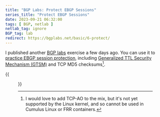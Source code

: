 ```yaml
---
title: "BGP Labs: Protect EBGP Sessions"
series_title: "Protect EBGP Sessions"
date: 2023-09-21 06:32:00
tags: [ BGP, netlab ]
netlab_tag: ignore
BGP_tag: lab
redirect: https://bgplabs.net/basic/6-protect/
---
```

I published another [BGP labs](https://bgplabs.net/) exercise a few days ago. You can use it to [practice EBGP session protection](https://bgplabs.net/basic/6-protect/), including [Generalized TTL Security Mechanism (GTSM)](https://blog.ipspace.net/2023/03/advantages-bgp-gtsm.html) and TCP MD5 checksums[^AO].

[^AO]: I would love to add TCP-AO to the mix, but it's not yet supported by the Linux kernel, and so cannot be used in Cumulus Linux or FRR containers.

{{<figure src="https://bgplabs.net/basic/topology-protect.png">}}
